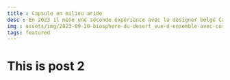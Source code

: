 ```yaml
---
title : Capsule en milieu aride
desc : En 2023 il mène une seconde expérience avec la designer belge Caroline Pultz, cette fois en milieu aride, dans le désert mexicain. Culture de champignons, de plantes et d’algues, utilisation de l'énergie solaire, matériaux biosourcés, utilisation de l'eau en circuit fermé... Sur 60m², l'écosystème de cette nouvelle Biosphère est un habitat qui ne génère plus de déchets, mais des ressources.
img : assets/img/2023-09-20-biosphere-du-desert_vue-d-ensemble-avec-corentin-et-caroline_credit_-laurent-sardi-low-tech-lab-2-3-1.png
tags: featured
---
```

# This is post 2